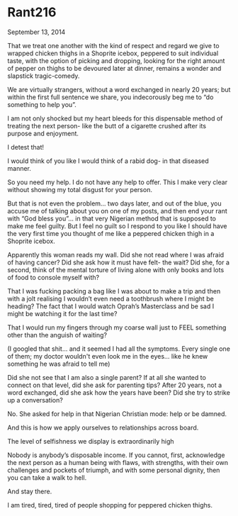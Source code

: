 # Rant216


September 13, 2014

That we treat one another with the kind of respect and regard we give to wrapped chicken thighs in a Shoprite icebox, peppered to suit individual taste, with the option of picking and dropping, looking for the right amount of pepper on thighs to be devoured later at dinner, remains a wonder and slapstick tragic-comedy.

We are virtually strangers, without a word exchanged in nearly 20 years; but within the first full sentence we share, you indecorously beg me to “do something to help you”. 

I am not only shocked but my heart bleeds for this dispensable method of treating the next person- like the butt of a cigarette crushed after its purpose and enjoyment.
 
I detest that! 

I would think of you like I would think of a rabid dog- in that diseased manner.

So you need my help. I do not have any help to offer. This I make very clear without showing my total disgust for your person.

But that is not even the problem... two days later, and out of the blue, you accuse me of talking about you on one of my posts, and then end your rant with “God bless you”… in that very Nigerian method that is supposed to make me feel guilty. But I feel no guilt so I respond to you like I should have the very first time you thought of me like a peppered chicken thigh in a Shoprite icebox.

Apparently this woman reads my wall. Did she not read where I was afraid of having cancer? Did she ask how it must have felt- the wait? Did she, for a second, think of the mental torture of living alone with only books and lots of food to console myself with? 

That I was fucking packing a bag like I was about to make a trip and then with a jolt realising I wouldn’t even need a toothbrush where I might be heading? The fact that I would watch Oprah’s Masterclass and be sad I might be watching it for the last time? 

That I would run my fingers through my coarse wall just to FEEL something other than the anguish of waiting?

(I googled that shit... and it seemed I had all the symptoms. Every single one of them; my doctor wouldn't even look me in the eyes... like he knew something he was afraid to tell me) 

Did she not see that I am also a single parent? If at all she wanted to connect on that level, did she ask for parenting tips? After 20 years, not a word exchanged, did she ask how the years have been? Did she try to strike up a conversation? 

No. She asked for help in that Nigerian Christian mode: help or be damned.

And this is how we apply ourselves to relationships across board.

The level of selfishness we display is extraordinarily high

Nobody is anybody’s disposable income. If you cannot, first, acknowledge the next person as a human being with flaws, with strengths, with their own challenges and pockets of triumph, and with some personal dignity, then you can take a walk to hell.

And stay there.

I am tired, tired, tired of people shopping for peppered chicken thighs.